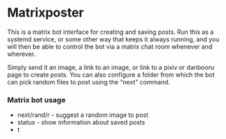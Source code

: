 # Matrixposter

This is a matrix bot interface for creating and saving posts. Run this as a systemd service, or some other way that keeps it always running, and you will then be able to control the bot via a matrix chat room whenever and wherever.

Simply send it an image, a link to an image, or link to a pixiv or danbooru page to create posts. You can also configure a folder from which the bot can pick random files to post using the "next" command.

### Matrix bot usage

- next/rand/r - suggest a random image to post
- status - show information about saved posts
- t <Title> - set a post title
- a <Artist> - set artist name
- tt - translate title
- ta - translate artist
- r - toggle post nsfw/sfw
- c <communities> - communities to post to, separated by spaces, accepts partial or full community names without leading "!"
- post - post current post now
- save - save current post for later
- cancel - discard current post, neither posting nor saving

When multiple communities are selected for a post, the bot will cross-post to them all.

# Setup

You will need a python 3 environment. Alternatively download the compiled executable for your platform.

Download and place lemmytrixposter.py or the executable together with lemmytrixposter.toml in a folder. Other folders and files will be created at this location, so placing them in a folder of their own is a good idea.

### Dependencies

- pythorhead
- langdetect
- cutlet
- unidic-lite
- hurry.filesize
- saucenao_api
- Pybooru
- pixivpy3
- pyupload
- deep_translator
- pillow

You can copy the commands below to install them all if running in a python environment.
```
pip install pythorhead langdetect cutlet unidic-lite hurry.filesize Pybooru pixivpy3 pyupload deep_translator pillow simplematrixbotlib
```
```
pip install saucenao_api
```
Note that saucenao_api must have this [fix applied](https://github.com/nomnoms12/saucenao_api/pull/20) before it will work. The executable version includes this fix.

### Config

You will need a matrix account for yourself, and another for the bot to use. Create these on any matrix instance you like.

Create a matrix room using your own account, and grab the room ID.

Other things you will need:

- Lemmy account
- SauceNao API key
- Pixiv user token
- Danbooru API key
	
Edit `matrixposter.toml` to cofigure matrixposter. Comments with further instruction can be found within the file next to each config option.

### Matrix-commander

Matrix commander is used to do a couple things simplebotlib is unable to do, it is not strictly required, but is needed for the tool to be able to receive image files and send notifications when the bot creates posts on its own.

Set up is as follows:
```
pip install matrix-commander
```
Then configure it with the bot user and room that you've already set up by running:
```
matrix-commander --login
```

### Execution

To start the tool run the lemmytrixposter executable.
